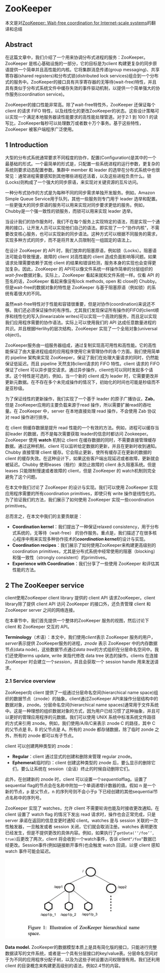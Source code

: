 # ZooKeeper

本文是对[ZooKeeper: Wait-free coordination for Internet-scale systems](http://nil.csail.mit.edu/6.824/2020/papers/zookeeper.pdf)的翻译和总结

## Abstract

在这篇文章中，我们介绍了一个用来协调分布式进程的服务：ZooKeeper。ZooKeeper 是核心基础设施的一部分，它的目标是为client 构建更复杂的同步原语提供一个简单并且高性能的内核。它将集群消息传递(group messaging)、共享寄存器(shared registers)和分布式锁(distributed lock services)组合到一个分布式的服务中。ZooKeeper的接口具有共享寄存器的无等待(wait-free)特性，并且具有类似于分布式系统文件中缓存失效的事件驱动机制，以提供一个简单强大的协作服务(coordination service)。

ZooKeeper的接口性能非常高。除了wait-free特性外，ZooKeeper 还保证每个 client 的请求 FIFO 特性，以及线性化的更改ZooKeeper的状态。这些设计策略可以实现一个满足本地服务器读性能要求的高性能处理管道。对于2:1 到 100:1 的读写比，ZooKeeper每秒可以处理数万或者数十万个事务。基于这些特性，ZooKeeper 被客户端程序广泛使用。

## 1 Introduction

大型的分布式系统通常要求不同程度的协作，配置(Configuration)是其中的一个最基础的形式。一个最简单的形式是，只配置一些系统进程的运行参数，更复杂的系统则要求动态配置参数。集群中 member 和 leader 的选举在分布式系统中也很常见：通常进程需要感知到其他哪些进程还活着，以及这些进程负责什么。锁(Locks)则构成了一个强大的同步原语，来实现对关键资源的互斥访问。

一种分布式协作的方式是为每种不同的同步需求单独开发服务。例如，Amazon Simple Queue Service用于队列，其他一些服务则专门用于 leader 选举和配置。一些更强大的同步原语的服务可以用来实现对同步要求更低的服务。例如，Chubby是一个强一致性的锁服务，而锁可以用来实现 leader 选举。

当设计我们的协作服务时，我们不在每个服务上实现特定的语法，而是实现一个通用的接口，让开发人员可以实现他们自己的语法。即实现了一个“协作内核”，不需要改变核心服务，也可以实现新的同步语法。这种方式可以根据不同服务的需求，实现多种方式的同步，而不是将开发人员限制在一组固定的语法上。

在设计 ZooKeeper 的 API 时，我们放弃的阻塞原语，例如锁（Locks）。阻塞语法可能会导致慢速，故障的 client 对高性能的 client 造成负面影响等问题。如果请求处理需要依赖于其他 client 的结果和错误检测，服务本身的实现也会变得更加复杂。因此，ZooKeeper 的 API可以像文件系统一样操作简单的分层组织的*wait-free*数据对象。实际上，ZooKeeper 看起来就和文件系统一样。仅看 API 的签名的话，ZooKeeper 看起来像没有lock methods, open 和 close的 Chubby。但是wait-free的数据对象的特性是 ZooKeeper 与基于阻塞原语（例如锁）的系统有着很大的不同。

虽然wait-free特性对于性能和容错很重要，但是对协作(coordination)来说还不够。我们还必须保证操作的有序性。尤其我们发现保证所有操作的FIFO的client顺序和线性化的写入(linearizable writes)可以实现一个高效的服务，而且足以实现我们应用程序需要的协作语法。实际上可以使用我们的 API 达成任意数量进程的共识。并且根据Herlihy的层次结构，ZooKeeper 实现了一个全局对象(universal object)。

ZooKeeper服务由一组服务器组成，通过复制实现高可用性和高性能。它的高性能保证了由大量进程组成的应用程序使用它来管理协作的各个方面。我们使用简单的 pipeline 架构来实现 ZooKeeper，保证了我们在处理大量请求的同时，仍然能保证低延迟。而且 pipeline 天然支持client请求的 FIFO 特性。client 请求的 FIFO 保证了client 可以异步提交请求。通过异步操作，client也可以同时发起多个请求。这个特性是可选的，例如，当一个新的 client 成为 leader 时，它需要更改并更新元数据。在不存在多个未完成操作的情况下，初始化的时间也可能是秒级而不是亚秒级。

为了保证线性的更新操作，我们实现了一个基于 leader 的原子广播协议，**Zab**。但是 ZooKeeper应用的主要负载来源于read 操作，所以需要扩展read的吞吐量。在 ZooKeeper 中，server 在本地直接处理 read 操作，不会使用 Zab 协议对 read 操作进行排序。

在 client 侧缓存数据是提升 read 性能的一个有效的方法。例如，进程可以缓存当前leader 的数据，而不是每次需要获取 leader的信息时都访问 Zookeeper。ZooKeeper 使用 **watch** 机制让 client 在缓存数据的同时，不需要直接管理缓存数据。通过这种机制，client 可以监听给定数据的更新，并且在更新时收到通知。Chubby 直接管理 client 缓存。它会阻止更新，使所有缓存正在更新的数据的 client 的缓存失效。在这种设计下，如果这些客户端出现延迟或者故障，更新就会被延迟。Chubby 使用leases（租约）来防止故障的 client 永久阻塞系统。但是 leases 只能限制慢速或者故障的 client，但是 ZooKeeper 的 watch机制则完全避免了这个问题。

在本文中我们讨论了 ZooKeeper 的设计与实现。我们可以使用 ZooKeeper 实现应用程序需要的所有coordination primitives，即使只有 write 操作是线性化的。为了验证我们的方法，我们展示了如何使用 ZooKeeper 实现一些coordination primitives。

总而言之，在本文中我们的主要贡献是：

- **Coordination kernel**：我们提出了一种保证relaxed consistency，用于分布式系统的，无等待（wait-free） 的协作服务。重点是，我们描述了在很多核心程序中用来实现多种协作技术的***coordination kernel***的设计与实现。
- **Coordination recipes**：我们展示了如何使用ZooKeeper来构建更高级别的coordination primitives，尤其是分布式系统中经常使用的阻塞（blocking）和强一致性（strongly consistent）的primitives。
- **Experience with Coordination**：我们分享了一些使用 ZooKeeper 和评估其性能的方法。

## 2 The ZooKeeper service

client使用ZooKeeper client library 提供的 client API 请求ZooKeeper。client library除了提供 client API 访问 ZooKeeper 的接口外，还负责管理 client 和 ZooKeeper server 之间的网络连接。

在本章节中，我们首先提供一个整体的ZooKeeper 服务的视图，然后讨论下 client 和 ZooKeeper 交互的 API。

**Terminology**（术语）：本文中，我们使用*client*表示 ZooKeeper 服务的用户，*server*表示提供 ZooKeeper服务的进程，*znode* 表示 ZooKeeper 中的内存数据节点(data node)，这些数据节点通过*data tree*的方式组织在分层命名空间中。我们还使用terms update, write 来指代修改 data tree 状态的操作。clients 在连接 ZooKeeper 时会建立一个*session*，并且会获取一个 session handle 用来发送请求。

### 2.1 Service overview

ZooKeeper向 client 提供了一组通过分层命名空间(hierarchical name space)组织的数据节点（znode）的抽象。client通过ZooKeeper API来操作分层结构中的数据对象，znode。分层命名空间(hierarchical name spaces)通常用于文件系统中。这是一种理想的组织数据对象的方式，因为用户已经习惯了这种抽象，并且可以更好的管理应用程序的元数据。我们可以使用 UNIX 系统中标准系统文件路径的方式来引用 znode。例如，我们使用/A/B/C来表示 znode C 的路径，其中 C 的父节点是 B，B 的父节点是 A。所有的 znode 都存储数据，除了临时 zonde 之外，所有的 znode 都可以有子节点。

client 可以创建两种类型的 znode：

- **Regular**：client 通过显式的创建和删除来管理 regular znode。
- **Ephemeral**(临时的)：client 创建这种类型的 znode 后，要么显示的删除它们，要么让系统在 session（会话）终止的时候自动删除它们。

此外，在创建新的 znode 时，client 可以设置一个*sequential*flag。设置了sequential flag的节点会在名称中附加一个单调递增计数器的值。假如 n 是一个新的节点，p 是父节点，n 的序列号则不会小于p 下已经创建的其他sequential节点名称中的序列号。

ZooKeeper 实现了 watches，允许 client 不需要轮询也能及时接收更改通知。在 client 设置了 watch flag 的情况下发出 read 请求时，操作也会正常完成，只是 server 承诺在返回的信息变更时通知 client。watches 是与 session 关联的一次性触发器，一旦触发或者 session 关闭，它们就会取消注册。watches 表明更改已经发生，但是不提供更改的具体内容。例如，如果执行了`getData(‘‘/foo’’, true)`后更改了两次，client 将会收到一个watch事件，告诉 client`“/foo”`数据已经更改。Session事件(例如链接断开事件)也会触发 watch 回调，以便 client 感知 watch 事件可能会延迟。

![image-20231121224624384](../../images/distribuide_system/zookeeper1.png)

**Data model.** ZooKeeper的数据模型本质上是具有简化版的接口，只能进行完整数据读写的文件系统，或者是一个具有分层接口的key/value表。分层命名空间对于为不同的应用程序分配子树，以及为这些子树设置访问权限很有用。我们还利用 client 的目录概念来构建更高级别的语法，例如2.4节的内容。

